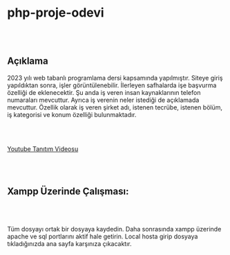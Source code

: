# php-proje-odevi
<br></br>
## Açıklama 

2023 yılı web tabanlı programlama dersi kapsamında yapılmıştır. Siteye giriş yapıldıktan sonra, işler görüntülenebilir. İlerleyen safhalarda işe başvurma özelliği de eklenecektir.
Şu anda iş veren insan kaynaklarının telefon numaraları mevcuttur. Ayrıca iş verenin neler istediği de açıklamada mevcuttur. Özellik olarak iş veren şirket adı, istenen tecrübe, istenen bölüm, iş kategorisi ve konum özelliği bulunmaktadır. 

<br></br>

[Youtube Tanıtım Videosu](https://youtu.be/hFWAUKk5W6I)

<br></br>
## Xampp Üzerinde Çalışması:  
<br></br>

Tüm dosyayı ortak bir dosyaya kaydedin. Daha sonrasında xampp üzerinde apache ve sql portlarını aktif hale getirin. Local hosta girip dosyaya tıkladığınızda ana sayfa karşınıza çıkacaktır.
